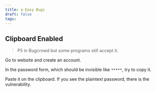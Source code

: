 ```yaml
---
title: a-Easy Bugs
draft: false
tags:
---
```

## Clipboard Enabled

> P5 in Bugcrowd but some programs still accept it.

Go to website and create an account.

In the password form, which should be invisible like `*****`, try to copy it.

Paste it on the clipboard. If you see the plaintext password, there is the vulnerability.

